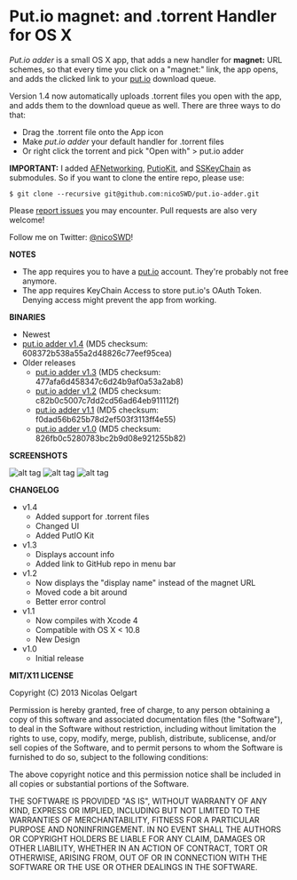 Put.io magnet: and .torrent Handler for OS X
==============================

*Put.io adder* is a small OS X app, that adds a new handler for **magnet:** URL schemes, so that every time you click
on a "magnet:" link, the app opens, and adds the clicked link to your [put.io](http://put.io/) download queue.

Version 1.4 now automatically uploads .torrent files you open with the app, and adds them to the download queue as well.
There are three ways to do that:

- Drag the .torrent file onto the App icon
- Make *put.io adder* your default handler for .torrent files
- Or right click the torrent and pick "Open with" > put.io adder

**IMPORTANT:**
I added [AFNetworking](https://github.com/AFNetworking/AFNetworking), [PutioKit](https://github.com/PutioKit/PutioKit), and [SSKeyChain](https://github.com/samsoffes/sskeychain) as submodules. 
So if you want to clone the entire repo, please use:

`$ git clone --recursive git@github.com:nicoSWD/put.io-adder.git`

Please [report issues](https://github.com/nicoSWD/put.io-adder/issues) you may encounter. Pull requests are also very welcome!

Follow me on Twitter: [@nicoSWD](https://twitter.com/nicoSWD)!

**NOTES**
- The app requires you to have a [put.io](http://put.io/) account. They're probably not free anymore.
- The app requires KeyChain Access to store put.io's OAuth Token. Denying access might prevent the app from working.

**BINARIES**
- Newest
 - [put.io adder v1.4](http://cl.ly/Q5sv) (MD5 checksum: 608372b538a55a2d48826c77eef95cea)
- Older releases
  - [put.io adder v1.3](http://cl.ly/Q6ak) (MD5 checksum: 477afa6d458347c6d24b9af0a53a2ab8)
  - [put.io adder v1.2](http://cl.ly/Q5Vx) (MD5 checksum: c82b0c5007c7dd2cd56ad64eb911112f)
  - [put.io adder v1.1](http://cl.ly/Q4uX) (MD5 checksum: f0dad56b625b78d2ef503f3113ff4e55)
  - [put.io adder v1.0](http://cl.ly/Q4r2) (MD5 checksum: 826fb0c5280783bc2b9d08e921255b82)

**SCREENSHOTS**

![alt tag](http://f.cl.ly/items/32451i2s2115113E123S/Screen%20Shot%202013-07-08%20at%202.47.36%20AM.png)
![alt tag](http://f.cl.ly/items/3Z113j2c2r2n4405183D/Screen%20Shot%202013-07-08%20at%202.49.24%20AM.png)
![alt tag](http://f.cl.ly/items/1h2s3d0c17232q1X3N2D/Screen%20Shot%202013-07-08%20at%202.49.53%20AM.png)

**CHANGELOG**
- v1.4
  - Added support for .torrent files
  - Changed UI
  - Added PutIO Kit
- v1.3
  - Displays account info
  - Added link to GitHub repo in menu bar
- v1.2
  - Now displays the "display name" instead of the magnet URL
  - Moved code a bit around
  - Better error control
- v1.1
  - Now compiles with Xcode 4
  - Compatible with OS X < 10.8
  - New Design
- v1.0
  - Initial release

**MIT/X11 LICENSE**

Copyright (C) 2013 Nicolas Oelgart

Permission is hereby granted, free of charge, to any person obtaining a copy of this software and associated documentation files (the "Software"), to deal in the Software without restriction, including without limitation the rights to use, copy, modify, merge, publish, distribute, sublicense, and/or sell copies of the Software, and to permit persons to whom the Software is furnished to do so, subject to the following conditions:

The above copyright notice and this permission notice shall be included in all copies or substantial portions of the Software.

THE SOFTWARE IS PROVIDED "AS IS", WITHOUT WARRANTY OF ANY KIND, EXPRESS OR IMPLIED, INCLUDING BUT NOT LIMITED TO THE WARRANTIES OF MERCHANTABILITY, FITNESS FOR A PARTICULAR PURPOSE AND NONINFRINGEMENT. IN NO EVENT SHALL THE AUTHORS OR COPYRIGHT HOLDERS BE LIABLE FOR ANY CLAIM, DAMAGES OR OTHER LIABILITY, WHETHER IN AN ACTION OF CONTRACT, TORT OR OTHERWISE, ARISING FROM, OUT OF OR IN CONNECTION WITH THE SOFTWARE OR THE USE OR OTHER DEALINGS IN THE SOFTWARE.
